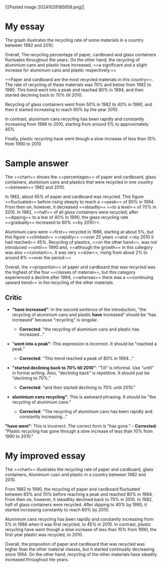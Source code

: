 ![[Pasted image 20241028185658.png]]

# My essay 

The graph illustrates the recycling rate of some materials in a country between 1982 and 2010.

Overall, The recycling percentage of paper, cardboard and glass containers fluctuates throughout the years. On the other hand, the recycling of aluminium cans and plastic have increased, ==a significant and a slight increase for aluminium cans and plastic respectively.==

==Paper and cardboard are the most recycled materials in this country==. The rate of recycling of these materials was 70% and below from 1982 to 1990. This trend went into a peak and reached 80% in 1994, and then started declining back to 70% till 2010.

Recycling of glass containers went from 50% in 1982 to 40% in 1990, and then it started increasing to reach 60% by the year 2010.

In contrast, aluminium cans recycling has been rapidly and constantly increasing from 1986 to 2010, starting from around 5% to approximately 45%

Finally, plastic recycling have went though a slow increase of less than 10% from 1990 to 2010



# Sample answer

The ==chart== shows the ==percentages== of paper and cardboard, glass containers, aluminium cans and plastics that were recycled in one country ==between== 1982 and 2010.

In 1982, about 65% of paper and cardboard was recycled. This figure ==fluctuated== before rising steeply to reach a ==peak== of 80% in 1994. From then on, however, it decreased ==steadily== ==to a level== of 70% in 2010. In 1982, ==half== of all glass containers were recycled; after ==dipping== to a low of 40% in 1990, the glass recycling rate ==gradually== increased to 60% ==by 2010==.

Aluminium cans were ==first== recycled in 1986, starting at about 5%, but this figure ==climbed== ==rapidly== ==over 25 years ==and ==by 2010 it had reached== 45%. Recycling of plastics, ==on the other hand==, was not introduced ==until== 1990 and, ==although the growth== in this category was also ==constant==, it was very ==slow==, rising from about 2% to around 8% ==over the period.==

Overall, the ==proportion== of paper and cardboard that was recycled was the highest of the four ==classes of material==, but this category experienced a decline after 1994, ==whereas== there was a ==continuing upward trend== in the recycling of the other materials.

## Critic
- **"have increased"**: In the second sentence of the introduction, "the recycling of aluminium cans and plastic **have** increased" should be "has increased" because "recycling" is singular.
	- **Corrected**: "the recycling of aluminium cans and plastic has increased..."

- "**went into a peak"**: This expression is incorrect. It should be "reached a peak."
	- **Corrected**: "This trend reached a peak of 80% in 1994..."

- **"started declining back to 70% till 2010"**: "Till" is informal. Use "until" in formal writing. Also, "declining back" is repetitive. It should just be "declining to 70%."
	- **Corrected**: "and then started declining to 70% until 2010."

- **aluminium cans recycling"**: This is awkward phrasing. It should be "the recycling of aluminium cans."
	- **Corrected**: "The recycling of aluminium cans has been rapidly and constantly increasing..."

**"have went"**: This is incorrect. The correct form is "has gone."
	- **Corrected**: "Plastic recycling has gone through a slow increase of less than 10% from 1990 to 2010."


# My improved essay

The ==chart== illustrates the recycling rate of paper and cardboard, glass containers, Aluminium casn and plastic in a country between 1982 and 2010.

From 1982 to 1990, the recycling of paper and cardboard fluctuated between 65% and 70% before reaching a peak and  reached 80% in 1994. From then on, however, it steadility declined back to 70% in 2010. In 1982, half of glass containers were recycled. After dipping to 40% by 1990, it started increasing constantly to reach 60% by 2010.

Aluminium cans recycling has been rapidly and constantly increasing from 5% in 1986 when it was first recycled, to 45% in 2010. In contrast, plastic recycling have went though a slow increase of less than 10% from 1990, the first year plastic was recycled, to 2010.

Overall, the propostion of paper and cardboard that was recycled was higher than the other material classes, but it started continually decreasing since 1994. On the other hand, recycling of the other materials have steadily increased throughout hte years.